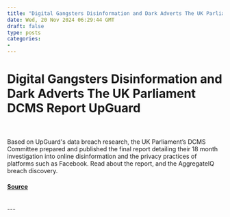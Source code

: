 ```yaml
---
title: "Digital Gangsters Disinformation and Dark Adverts The UK Parliament DCMS Report UpGuard"
date: Wed, 20 Nov 2024 06:29:44 GMT
draft: false
type: posts
categories: 
- 
---
```

# Digital Gangsters Disinformation and Dark Adverts The UK Parliament DCMS Report UpGuard

<br/>

<br/>
Based on UpGuard's data breach research, the UK Parliament’s DCMS Committee prepared and published the final report detailing their 18 month investigation into online disinformation and the privacy practices of platforms such as Facebook. Read about the report, and the AggregateIQ breach discovery.

#### [Source](https://www.upguard.com/breaches/digital-gangsters-disinformation-dark-adverts-uk-parliament-dcms-report)

<br/>
---
